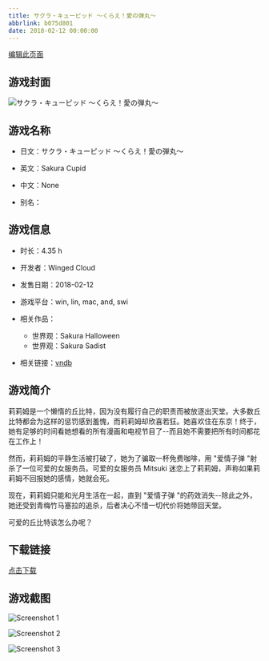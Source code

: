 ```yaml
---
title: サクラ・キューピッド ～くらえ！愛の弾丸～
abbrlink: b075d801
date: 2018-02-12 00:00:00
---
```

[编辑此页面](https://github.com/ACG-3/ADV3-source/blob/main/source/_posts/games/%E3%82%B5%E3%82%AF%E3%83%A9%E3%83%BB%E3%82%AD%E3%83%A5%E3%83%BC%E3%83%94%E3%83%83%E3%83%89%20%EF%BD%9E%E3%81%8F%E3%82%89%E3%81%88%EF%BC%81%E6%84%9B%E3%81%AE%E5%BC%BE%E4%B8%B8%EF%BD%9E.md)

## 游戏封面

![サクラ・キューピッド ～くらえ！愛の弾丸～](https://pan.timero.xyz/d/onedrive/img_lib_001/%E3%82%B5%E3%82%AF%E3%83%A9%E3%83%BB%E3%82%AD%E3%83%A5%E3%83%BC%E3%83%94%E3%83%83%E3%83%89%20%EF%BD%9E%E3%81%8F%E3%82%89%E3%81%88%EF%BC%81%E6%84%9B%E3%81%AE%E5%BC%BE%E4%B8%B8%EF%BD%9E_cover.avif)


## 游戏名称

- 日文：サクラ・キューピッド ～くらえ！愛の弾丸～
- 英文：Sakura Cupid
- 中文：None

- 别名：


## 游戏信息

- 时长：4.35 h
- 开发者：Winged Cloud
- 发售日期：2018-02-12
- 游戏平台：win, lin, mac, and, swi
- 相关作品：
   - 世界观：Sakura Halloween
   - 世界观：Sakura Sadist

- 相关链接：[vndb](https://vndb.org/v22570)


## 游戏简介

莉莉姆是一个懒惰的丘比特，因为没有履行自己的职责而被放逐出天堂。大多数丘比特都会为这样的惩罚感到羞愧，而莉莉姆却欣喜若狂。她喜欢住在东京！终于，她有足够的时间看她想看的所有漫画和电视节目了--而且她不需要把所有时间都花在工作上！

然而，莉莉姆的平静生活被打破了，她为了骗取一杯免费咖啡，用 "爱情子弹 "射杀了一位可爱的女服务员。可爱的女服务员 Mitsuki 迷恋上了莉莉姆，声称如果莉莉姆不回报她的感情，她就会死。

现在，莉莉姆只能和光月生活在一起，直到 "爱情子弹 "的药效消失--除此之外，她还受到青梅竹马塞拉的追杀，后者决心不惜一切代价将她带回天堂。

可爱的丘比特该怎么办呢？




## 下载链接

[点击下载](https://pan.timero.xyz/onedrive/adv_lib_001/%E3%82%B5%E3%82%AF%E3%83%A9%E3%83%BB%E3%82%AD%E3%83%A5%E3%83%BC%E3%83%94%E3%83%83%E3%83%89%20%EF%BD%9E%E3%81%8F%E3%82%89%E3%81%88%EF%BC%81%E6%84%9B%E3%81%AE%E5%BC%BE%E4%B8%B8%EF%BD%9E)


## 游戏截图


![Screenshot 1](https://pan.timero.xyz/d/onedrive/img_lib_001/%E3%82%B5%E3%82%AF%E3%83%A9%E3%83%BB%E3%82%AD%E3%83%A5%E3%83%BC%E3%83%94%E3%83%83%E3%83%89%20%EF%BD%9E%E3%81%8F%E3%82%89%E3%81%88%EF%BC%81%E6%84%9B%E3%81%AE%E5%BC%BE%E4%B8%B8%EF%BD%9E_Screenshot_1.avif)

![Screenshot 2](https://pan.timero.xyz/d/onedrive/img_lib_001/%E3%82%B5%E3%82%AF%E3%83%A9%E3%83%BB%E3%82%AD%E3%83%A5%E3%83%BC%E3%83%94%E3%83%83%E3%83%89%20%EF%BD%9E%E3%81%8F%E3%82%89%E3%81%88%EF%BC%81%E6%84%9B%E3%81%AE%E5%BC%BE%E4%B8%B8%EF%BD%9E_Screenshot_2.avif)

![Screenshot 3](https://pan.timero.xyz/d/onedrive/img_lib_001/%E3%82%B5%E3%82%AF%E3%83%A9%E3%83%BB%E3%82%AD%E3%83%A5%E3%83%BC%E3%83%94%E3%83%83%E3%83%89%20%EF%BD%9E%E3%81%8F%E3%82%89%E3%81%88%EF%BC%81%E6%84%9B%E3%81%AE%E5%BC%BE%E4%B8%B8%EF%BD%9E_Screenshot_3.avif)

